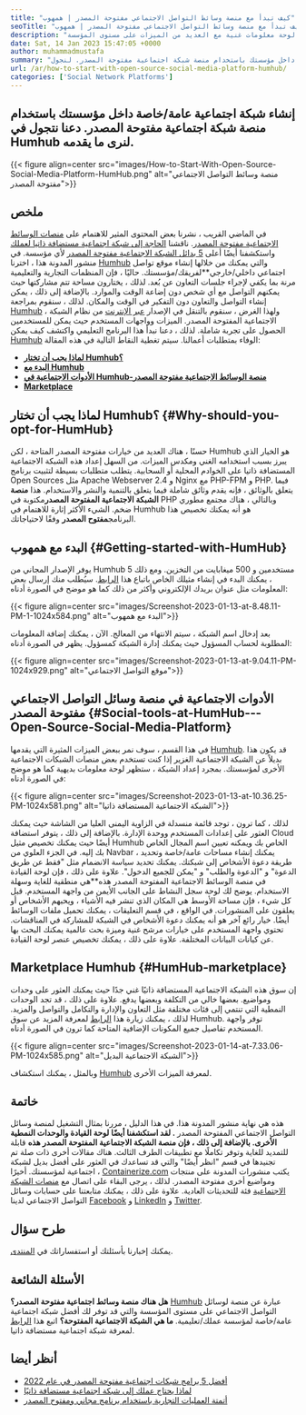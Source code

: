 ```yaml
---
title: "كيف تبدأ مع منصة وسائط التواصل الاجتماعي مفتوحة المصدر | همهوب" 
seoTitle: "كيف تبدأ مع منصة وسائط التواصل الاجتماعي مفتوحة المصدر | همهوب" 
description: "اتبع هذا الدليل لمعرفة كيفية البدء في منصة وسائط اجتماعية مفتوحة المصدر. يوفر لوحة معلومات غنية مع العديد من الميزات على مستوى المؤسسة." 
date: Sat, 14 Jan 2023 15:47:05 +0000
author: muhammadmustafa
summary: "إنشاء شبكة اجتماعية عامة/خاصة داخل مؤسستك باستخدام منصة شبكة اجتماعية مفتوحة المصدر. لنجول Humhub لنرى ما يقدمه." 
url: /ar/how-to-start-with-open-source-social-media-platform-humhub/
categories: ['Social Network Platforms']
---
```


## إنشاء شبكة اجتماعية عامة/خاصة داخل مؤسستك باستخدام منصة شبكة اجتماعية مفتوحة المصدر. دعنا نتجول في Humhub لنرى ما يقدمه.

{{< figure align=center src="images/How-to-Start-With-Open-Source-Social-Media-Platform-HumHub.png" alt="منصة وسائط التواصل الاجتماعي مفتوحة المصدر">}}


## ملخص
في الماضي القريب ، نشرنا بعض المحتوى المثير للاهتمام على [منصات الوسائط الاجتماعية مفتوحة المصدر][1]. ناقشنا [الحاجة إلى شبكة اجتماعية مستضافة ذاتيا لعملك][2] واستكشفنا أيضًا أعلى [5 بدائل الشبكة الاجتماعية مفتوحة المصدر][3] لأي مؤسسة. في منشور المدونة هذا ، اخترنا [Humhub][4] والتي يمكنك من خلالها إنشاء موقع تواصل اجتماعي داخلي/خارجي**لفريقك/مؤسستك. حاليًا ، فإن المنظمات التجارية والتعليمية مرنة بما يكفي لإجراء جلسات التعاون عن بُعد. لذلك ، يختارون مساحة تتم مشاركتها حيث يمكنهم التواصل مع أي شخص دون إضاعة الوقت والموارد. بالإضافة إلى ذلك ، يمكن إنشاء التواصل والتعاون دون التفكير في الوقت والمكان.
لذلك ، سنقوم بمراجعة [Humhub][4] ، ولهذا الغرض ، سنقوم بالتنقل في الإصدار [عبر الإنترنت][5] من نظام الشبكة الاجتماعية المفتوحة المصدر. الميزات وواجهات المستخدم حيث يمكن للمستخدمين الحصول على تجربة شاملة. لذلك ، دعنا نبدأ هذا البرنامج التعليمي واكتشف كيف يمكن [Humhub][4] الوفاء بمتطلبات أعمالنا.
سيتم تغطية النقاط التالية في هذه المقالة:
* **[لماذا يجب أن تختار Humhub؟][6]** 
* **[البدء مع Humhub][7]** 
* **[الأدوات الاجتماعية في Humhub-منصة الوسائط الاجتماعية مفتوحة المصدر][8]** 
* **[Marketplace][9]** 

## لماذا يجب أن تختار Humhub؟ {#Why-should-you-opt-for-HumHub}

حسنًا ، هناك العديد من خيارات مفتوحة المصدر المتاحة ، لكن Humhub هو الخيار الذي يبرز بسبب استخدامه الغني ومكدس الميزات. من السهل إعداد هذه الشبكة الاجتماعية المستضافة ذاتيا على الخوادم المحلية أو السحابية. يتطلب متطلبات بسيطة لتثبيت برنامج Open Sources مثل Apache Webserver 2.4 و Nginx مع PHP-FPM و PHP. فيما يتعلق بالوثائق ، فإنه يقدم وثائق شاملة فيما يتعلق بالتنمية والنشر والاستخدام.
هذا **منصة الشبكة الاجتماعية المفتوحة المصدر**مكتوبة في PHP وبالتالي ، هناك مجتمع مطوري ضخم. الشيء الأكثر إثارة للاهتمام في Humhub هو أنه يمكنك تخصيص هذا البرنامج**مفتوح المصدر** وفقًا لاحتياجاتك.

## البدء مع همهوب {#Getting-started-with-HumHub}

يوفر الإصدار المجاني من Humhub 5 مستخدمين و 500 ميغابايت من التخزين. ومع ذلك ، يمكنك البدء في إنشاء مثيلك الخاص باتباع هذا [الرابط][5]. سيُطلب منك إرسال بعض المعلومات مثل عنوان بريدك الإلكتروني وأكثر من ذلك كما هو موضح في الصورة أدناه:

{{< figure align=center src="images/Screenshot-2023-01-13-at-8.48.11-PM-1-1024x584.png" alt="البدء مع همهوب">}}

بعد إدخال اسم الشبكة ، سيتم الانتهاء من المعالج. الآن ، يمكنك إضافة المعلومات المطلوبة لحساب المسؤول حيث يمكنك إدارة الشبكة كمسؤول. يظهر في الصورة أدناه:

{{< figure align=center src="images/Screenshot-2023-01-13-at-9.04.11-PM-1024x929.png" alt="موقع التواصل الاجتماعي">}}


## الأدوات الاجتماعية في منصة وسائل التواصل الاجتماعي مفتوحة المصدر {#Social-tools-at-HumHub---Open-Source-Social-Media-Platform}

في هذا القسم ، سوف نمر ببعض الميزات المثيرة التي يقدمها [Humhub][4]. قد يكون هذا بديلاً عن الشبكة الاجتماعية الغزير إذا كنت تستخدم بعض منصات الشبكات الاجتماعية الأخرى لمؤسستك.
بمجرد إعداد الشبكة ، ستظهر لوحة معلومات بديهية كما هو موضح في الصورة أدناه:

{{< figure align=center src="images/Screenshot-2023-01-13-at-10.36.25-PM-1024x581.png" alt="الشبكة الاجتماعية المستضافة ذاتيا">}}

لذلك ، كما ترون ، توجد قائمة منسدلة في الزاوية اليمنى العليا من الشاشة حيث يمكنك العثور على إعدادات المستخدم ووحدة الإدارة. بالإضافة إلى ذلك ، يتوفر استضافة Cloud أيضًا حيث يمكنك تخصيص مثيل Humhub الخاص بك ويمكنه تعيين اسم المجال الخاص بك إليه. في الجزء العلوي من Navbar ، يمكنك إنشاء مساحات عامة/خاصة وتحديد طريقة دعوة الأشخاص إلى شبكتك. يمكنك تحديد سياسة الانضمام مثل "فقط عن طريق الدعوة" و "الدعوة والطلب" و "يمكن للجميع الدخول".
علاوة على ذلك ، فإن لوحة القيادة في منصة الوسائط الاجتماعية المفتوحة المصدر هذه**هي منطقية للغاية وسهلة الاستخدام. يوضح لك لوحة سجل النشاط على الجانب الأيمن من واجهة المستخدم. قبل كل شيء ، فإن مساحة الأوسط هي المكان الذي تنشر فيه الأشياء ، ويحبهم الأشخاص أو يعلقون على المنشورات. في الواقع ، في قسم التعليقات ، يمكنك تحميل ملفات الوسائط أيضًا. خيار رائع آخر هو أنه يمكنك دعوة الأشخاص في الشبكة للمشاركة في المناقشات. تحتوي واجهة المستخدم على خيارات مرشح غنية وميزة بحث عالمية يمكنك البحث بها عن كيانات البيانات المختلفة. علاوة على ذلك ، يمكنك تخصيص عنصر لوحة القيادة.

## Marketplace Humhub {#HumHub-marketplace}

إن سوق هذه الشبكة الاجتماعية المستضافة ذاتيًا غني جدًا حيث يمكنك العثور على وحدات ومواضيع. بعضها خالي من التكلفة وبعضها يدفع. علاوة على ذلك ، قد تجد الوحدات النمطية التي تنتمي إلى فئات مختلفة مثل التعاون والإدارة والتكامل والتواصل والمزيد. لذلك ، يمكنك زيارة هذا [الرابط][10] لمعرفة المزيد عن سوق Humhub.
توفر واجهة المستخدم تفاصيل جميع المكونات الإضافية المتاحة كما ترون في الصورة أدناه.

{{< figure align=center src="images/Screenshot-2023-01-14-at-7.33.06-PM-1024x585.png" alt="الشبكة الاجتماعية البديل">}}

وبالمثل ، يمكنك استكشاف [Humhub][4] لمعرفة الميزات الأخرى.

## خاتمة
هذه هي نهاية منشور المدونة هذا. في هذا الدليل ، مررنا بمثال التشغيل لمنصة وسائل التواصل الاجتماعي المفتوحة المصدر **. لقد استكشفنا أيضًا لوحة القيادة والوحدات النمطية الأخرى. بالإضافة إلى ذلك ، فإن منصة الشبكة الاجتماعية المفتوحة المصدر هذه** قابلة للتمديد للغاية وتوفر تكاملًا مع تطبيقات الطرف الثالث. هناك مقالات أخرى ذات صلة تم تجنيدها في قسم "انظر أيضًا" والتي قد تساعدك في العثور على أفضل بديل لشبكة اجتماعية لمؤسستك.
أخيرًا ، [Containerize.com][11] يكتب منشورات المدونة على منتجات ومواضيع أخرى مفتوحة المصدر. لذلك ، يرجى البقاء على اتصال مع [][12][منصات الشبكة الاجتماعية][1] فئة للتحديثات العادية. علاوة على ذلك ، يمكنك متابعتنا على حسابات وسائل التواصل الاجتماعي لدينا [Facebook][13] و [LinkedIn][14] و [Twitter][15].

## طرح سؤال
يمكنك إخبارنا بأسئلتك أو استفساراتك في [المنتدى][16].

## الأسئلة الشائعة
**هل هناك منصة وسائط اجتماعية مفتوحة المصدر؟** 
[Humhub][4] عبارة عن منصة لوسائل التواصل الاجتماعي على مستوى المؤسسة والتي قد توفر لك أفضل شبكة اجتماعية عامة/خاصة لمؤسسة عملك/تعليمية.
**ما هي الشبكة الاجتماعية المفتوحة؟** 
اتبع هذا [الرابط][6] لمعرفة شبكة اجتماعية مستضافة ذاتيا.

## أنظر أيضا
  * [أفضل 5 برامج شبكات اجتماعية مفتوحة المصدر في عام 2022][3]
  * [لماذا يحتاج عملك إلى شبكة اجتماعية مستضافة ذاتيًا][17]
  * [أتمتة العمليات التجارية باستخدام برنامج مجاني ومفتوح المصدر][18]



[1]: https://products.containerize.com/social-network-platforms/
[2]: https://blog.containerize.com/social-network-platforms/why-your-business-needs-a-self-hosted-social-network/
[3]: https://blog.containerize.com/social-network-platforms/top-5-open-source-social-networking-software-in-2022/
[4]: https://products.containerize.com/social-network-platforms/humhub/
[5]: https://saas.humhub.com/en/create
[6]: #Why-should-you-opt-for-HumHub
[7]: #Getting-started-with-HumHub
[8]: #Social-tools-at-HumHub---Open-Source-Social-Media-Platform
[9]: #HumHub-marketplace
[10]: https://marketplace.humhub.com/
[11]: https://www.containerize.com/
[12]: https://products.containerize.com/marketing-automation/
[13]: https://web.facebook.com/containerize
[14]: https://www.linkedin.com/company/containerize/
[15]: https://twitter.com/containerize_co
[16]: https://forum.containerize.com/
[17]: //blog.containerize.com/2021/10/07/why-your-business-needs-a-self-hosted-social-network/
[18]: https://blog.containerize.com/blogging/automate-business-operations-using-open-source-software/
